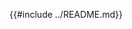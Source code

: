 <!-- This is a dummy file to include the README, this works around a bug in mdbook when including files outside the current dir in the summary -->
{{#include ../README.md}}
